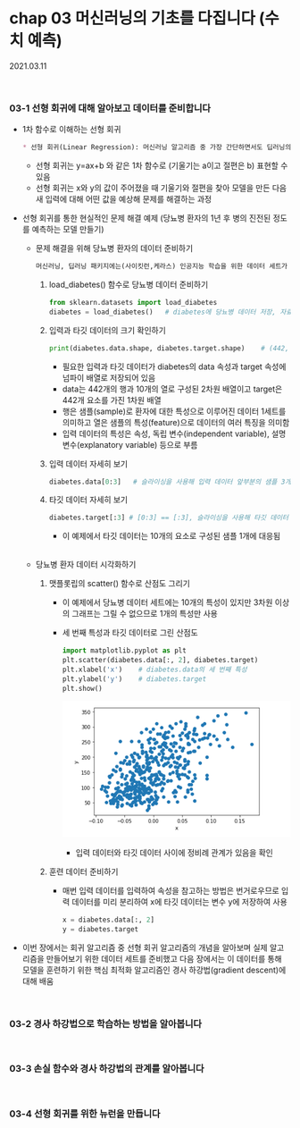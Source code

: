 # chap 03 머신러닝의 기초를 다집니다 (수치 예측)

2021.03.11



<br>

### 03-1 선형 회귀에 대해 알아보고 데이터를 준비합니다

* 1차 함수로 이해하는 선형 회귀

  ```markdown
  * 선형 회귀(Linear Regression): 머신러닝 알고리즘 중 가장 간단하면서도 딥러닝의 기초가 되는 알고리즘
  ```

  * 선형 회귀는 y=ax+b 와 같은 1차 함수로 (기울기는 a이고 절편은 b) 표현할 수 있음
  * 선형 회귀는 x와 y의 값이 주어졌을 때 기울기와 절편을 찾아 모델을 만든 다음 새 입력에 대해 어떤 값을 예상해 문제를 해결하는 과정

* 선형 회귀를 통한 현실적인 문제 해결 예제 (당뇨병 환자의 1년 후 병의 진전된 정도를 예측하는 모델 만들기)

  * 문제 해결을 위해 당뇨병 환자의 데이터 준비하기

    ```markdown
    머신러닝, 딥러닝 패키지에는(사이킷런,케라스) 인공지능 학습을 위한 데이터 세트가 준비되어 있으며 예제에서는 사이킷런의 당뇨병 환자 데이터 세트 사용
    ```

    1. load_diabetes() 함수로 당뇨병 데이터 준비하기

       ```python
       from sklearn.datasets import load_diabetes
       diabetes = load_diabetes()	# diabetes에 당뇨병 데이터 저장, 자료형은 파이썬 딕셔너리와 유사한 Bunch 클래스 
       ```

    2. 입력과 타깃 데이터의 크기 확인하기

       ```python
       print(diabetes.data.shape, diabetes.target.shape)	# (442, 10) (442,)
       ```

       * 필요한 입력과 타깃 데이터가 diabetes의 data 속성과 target 속성에 넘파이 배열로 저장되어 있음
       * data는 442개의 행과 10개의 열로 구성된 2차원 배열이고 target은 442개 요소를 가진 1차원 배열
       * 행은 샘플(sample)로 환자에 대한 특성으로 이루어진 데이터 1세트를 의미하고 열은 샘플의 특성(feature)으로 데이터의 여러 특징을 의미함
       * 입력 데이터의 특성은 속성, 독립 변수(independent variable), 설명 변수(explanatory variable) 등으로 부름

    3. 입력 데이터 자세히 보기

       ```python
       diabetes.data[0:3]	# 슬라이싱을 사용해 입력 데이터 앞부분의 샘플 3개만 출력
       ```

    4. 타깃 데이터 자세히 보기

       ```python
       diabetes.target[:3] # [0:3] == [:3], 슬라이싱을 사용해 타깃 데이터 앞부분의 타깃 3개만 출력
       ```

       * 이 예제에서 타깃 데이터는 10개의 요소로 구성된 샘플 1개에 대응됨

  <br>

  * 당뇨병 환자 데이터 시각화하기

    1. 맷플롯립의 scatter() 함수로 산점도 그리기

       * 이 예제에서 당뇨병 데이터 세트에는 10개의 특성이 있지만 3차원 이상의 그래프는 그릴 수 없으므로 1개의 특성만 사용

       * 세 번째 특성과 타깃 데이터로 그린 산점도

         ```python
         import matplotlib.pyplot as plt
         plt.scatter(diabetes.data[:, 2], diabetes.target)
         plt.xlabel('x')	# diabetes.data의 세 번째 특성
         plt.ylabel('y')	# diabetes.target
         plt.show()
         ```

         ![image01](https://github.com/hyunmin0317/DeepLearning_Study/blob/master/chap03/pictures/image01.PNG?raw=true)

         * 입력 데이터와 타깃 데이터 사이에 정비례 관계가 있음을 확인

    2. 훈련 데이터 준비하기

       * 매번 입력 데이터를 입력하여 속성을 참고하는 방법은 번거로우므로 입력 데이터를 미리 분리하여 x에 타깃 데이터는 변수 y에 저장하여 사용

         ```python
         x = diabetes.data[:, 2]
         y = diabetes.target
         ```

* 이번 장에서는 회귀 알고리즘 중 선형 회귀 알고리즘의 개념을 알아보며 실제 알고리즘을 만들어보기 위한 데이터 세트를 준비했고 다음 장에서는 이 데이터를 통해 모델을 훈련하기 위한 핵심 최적화 알고리즘인 경사 하강법(gradient descent)에 대해 배움



<br>

### 03-2 경사 하강법으로 학습하는 방법을 알아봅니다



<br>

### 03-3 손실 함수와 경사 하강법의 관계를 알아봅니다



<br>

### 03-4 선형 회귀를 위한 뉴런을 만듭니다
